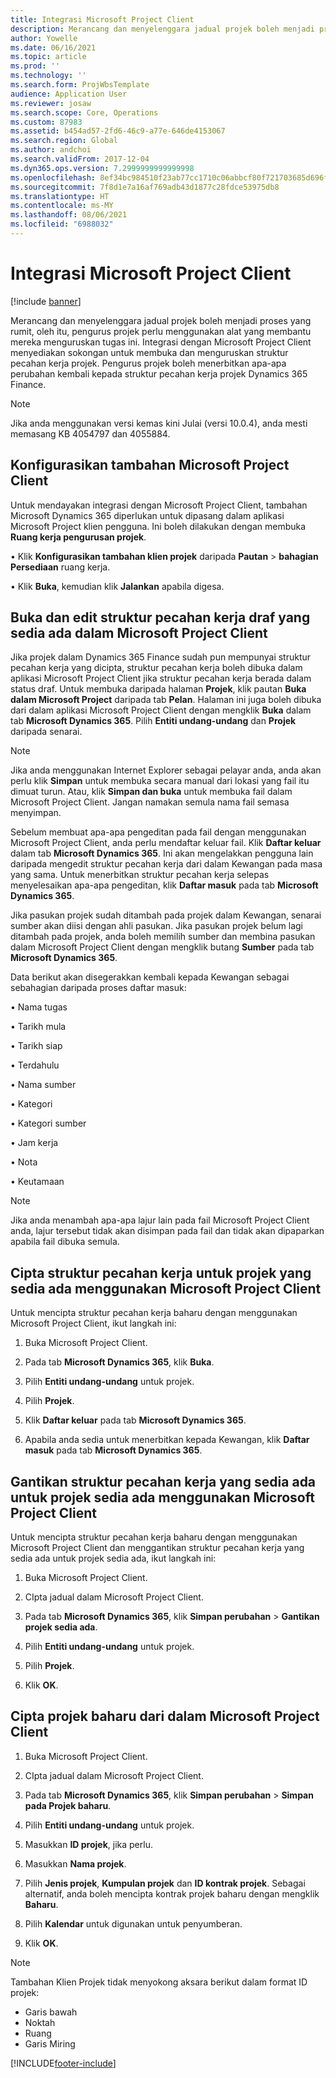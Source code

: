 ```yaml
---
title: Integrasi Microsoft Project Client
description: Merancang dan menyelenggara jadual projek boleh menjadi proses yang rumit, oleh itu, pengurus projek perlu menggunakan alat yang membantu mereka menguruskan tugas ini. Integrasi dengan Microsoft Project Client menyediakan sokongan untuk membuka dan menguruskan struktur pecahan kerja projek.
author: Yowelle
ms.date: 06/16/2021
ms.topic: article
ms.prod: ''
ms.technology: ''
ms.search.form: ProjWbsTemplate
audience: Application User
ms.reviewer: josaw
ms.search.scope: Core, Operations
ms.custom: 87983
ms.assetid: b454ad57-2fd6-46c9-a77e-646de4153067
ms.search.region: Global
ms.author: andchoi
ms.search.validFrom: 2017-12-04
ms.dyn365.ops.version: 7.2999999999999998
ms.openlocfilehash: 8ef34bc984510f23ab77cc1710c06abbcf80f721703685d696fea28eeaddd732
ms.sourcegitcommit: 7f8d1e7a16af769adb43d1877c28fdce53975db8
ms.translationtype: HT
ms.contentlocale: ms-MY
ms.lasthandoff: 08/06/2021
ms.locfileid: "6988032"
---
```

# <a name="microsoft-project-client-integration"></a>Integrasi Microsoft Project Client

[!include [banner](../includes/banner.md)]

Merancang dan menyelenggara jadual projek boleh menjadi proses yang rumit, oleh itu, pengurus projek perlu menggunakan alat yang membantu mereka menguruskan tugas ini. Integrasi dengan Microsoft Project Client menyediakan sokongan untuk membuka dan menguruskan struktur pecahan kerja projek. Pengurus projek boleh menerbitkan apa-apa perubahan kembali kepada struktur pecahan kerja projek Dynamics 365 Finance.

> [!NOTE]
> Jika anda menggunakan versi kemas kini Julai (versi 10.0.4), anda mesti memasang KB 4054797 dan 4055884.

## <a name="configure-the-microsoft-project-client-add-in"></a>Konfigurasikan tambahan Microsoft Project Client
Untuk mendayakan integrasi dengan Microsoft Project Client, tambahan Microsoft Dynamics 365 diperlukan untuk dipasang dalam aplikasi Microsoft Project klien pengguna. Ini boleh dilakukan dengan membuka **Ruang kerja pengurusan projek**.

•   Klik **Konfigurasikan tambahan klien projek** daripada **Pautan** > **bahagian Persediaan** ruang kerja.

•   Klik **Buka**, kemudian klik **Jalankan** apabila digesa.

## <a name="open-and-edit-an-existing-draft-work-breakdown-structure-in-microsoft-project-client"></a>Buka dan edit struktur pecahan kerja draf yang sedia ada dalam Microsoft Project Client
Jika projek dalam Dynamics 365 Finance sudah pun mempunyai struktur pecahan kerja yang dicipta, struktur pecahan kerja boleh dibuka dalam aplikasi Microsoft Project Client jika struktur pecahan kerja berada dalam status draf. Untuk membuka daripada halaman **Projek**, klik pautan **Buka dalam Microsoft Project** daripada tab **Pelan**. Halaman ini juga boleh dibuka dari dalam aplikasi Microsoft Project Client dengan mengklik **Buka** dalam tab **Microsoft Dynamics 365**. Pilih **Entiti undang-undang** dan **Projek** daripada senarai.

> [!NOTE]
> Jika anda menggunakan Internet Explorer sebagai pelayar anda, anda akan perlu klik **Simpan** untuk membuka secara manual dari lokasi yang fail itu dimuat turun. Atau, klik **Simpan dan buka** untuk membuka fail dalam Microsoft Project Client. Jangan namakan semula nama fail semasa menyimpan.

Sebelum membuat apa-apa pengeditan pada fail dengan menggunakan Microsoft Project Client, anda perlu mendaftar keluar fail. Klik **Daftar keluar** dalam tab **Microsoft Dynamics 365**. Ini akan mengelakkan pengguna lain daripada mengedit struktur pecahan kerja dari dalam Kewangan pada masa yang sama. Untuk menerbitkan struktur pecahan kerja selepas menyelesaikan apa-apa pengeditan, klik **Daftar masuk** pada tab **Microsoft Dynamics 365**.

Jika pasukan projek sudah ditambah pada projek dalam Kewangan, senarai sumber akan diisi dengan ahli pasukan. Jika pasukan projek belum lagi ditambah pada projek, anda boleh memilih sumber dan membina pasukan dalam Microsoft Project Client dengan mengklik butang **Sumber** pada tab **Microsoft Dynamics 365**. 

Data berikut akan disegerakkan kembali kepada Kewangan sebagai sebahagian daripada proses daftar masuk:

•   Nama tugas

•   Tarikh mula

•   Tarikh siap

•   Terdahulu

•   Nama sumber

•   Kategori

•   Kategori sumber

•   Jam kerja

•   Nota

•   Keutamaan

> [!NOTE]
> Jika anda menambah apa-apa lajur lain pada fail Microsoft Project Client anda, lajur tersebut tidak akan disimpan pada fail dan tidak akan dipaparkan apabila fail dibuka semula.

## <a name="create-the-work-breakdown-structure-for-an-existing-project-using-microsoft-project-client"></a>Cipta struktur pecahan kerja untuk projek yang sedia ada menggunakan Microsoft Project Client
Untuk mencipta struktur pecahan kerja baharu dengan menggunakan Microsoft Project Client, ikut langkah ini:


1.  Buka Microsoft Project Client.

2.  Pada tab **Microsoft Dynamics 365**, klik **Buka**.

3.  Pilih **Entiti undang-undang** untuk projek.

4.  Pilih **Projek**.

5.  Klik **Daftar keluar** pada tab **Microsoft Dynamics 365**.

6.  Apabila anda sedia untuk menerbitkan kepada Kewangan, klik **Daftar masuk** pada tab **Microsoft Dynamics 365**.

## <a name="replace-the-existing-work-breakdown-structure-for-an-existing-project-using-microsoft-project-client"></a>Gantikan struktur pecahan kerja yang sedia ada untuk projek sedia ada menggunakan Microsoft Project Client
Untuk mencipta struktur pecahan kerja baharu dengan menggunakan Microsoft Project Client dan menggantikan struktur pecahan kerja yang sedia ada untuk projek sedia ada, ikut langkah ini:

1.  Buka Microsoft Project Client.

2.  CIpta jadual dalam Microsoft Project Client.

3.  Pada tab **Microsoft Dynamics 365**, klik **Simpan perubahan** > **Gantikan projek sedia ada**.

4.  Pilih **Entiti undang-undang** untuk projek.

5.  Pilih **Projek**.

6.  Klik **OK**.

## <a name="create-a-new-project-from-within-microsoft-project-client"></a>Cipta projek baharu dari dalam Microsoft Project Client


1.  Buka Microsoft Project Client.

2.  CIpta jadual dalam Microsoft Project Client.

3.  Pada tab **Microsoft Dynamics 365**, klik **Simpan perubahan** > **Simpan pada Projek baharu**.

4.  Pilih **Entiti undang-undang** untuk projek.

5.  Masukkan **ID projek**, jika perlu.

6.  Masukkan **Nama projek**.

7.  Pilih **Jenis projek**, **Kumpulan projek** dan **ID kontrak projek**. Sebagai alternatif, anda boleh mencipta kontrak projek baharu dengan mengklik **Baharu**.

8.  Pilih **Kalendar** untuk digunakan untuk penyumberan.

11. Klik **OK**.

> [!NOTE]
> Tambahan Klien Projek tidak menyokong aksara berikut dalam format ID projek:
> 
>   - Garis bawah
>   - Noktah
>   - Ruang
>   - Garis Miring

[!INCLUDE[footer-include](../includes/footer-banner.md)]
